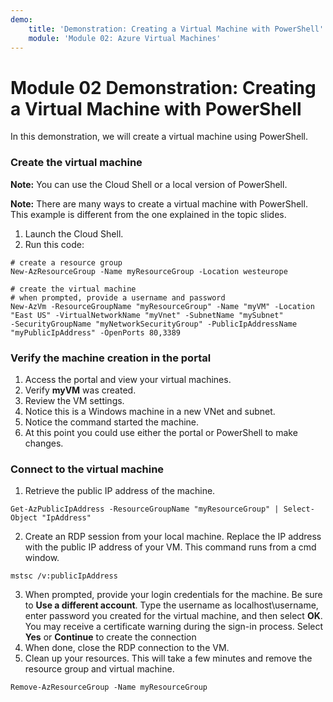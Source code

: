 ```yaml
---
demo:
    title: 'Demonstration: Creating a Virtual Machine with PowerShell'
    module: 'Module 02: Azure Virtual Machines'
---
```


# Module 02 Demonstration: Creating a Virtual Machine with PowerShell 

In this demonstration, we will create a virtual machine using PowerShell.

### Create the virtual machine 

**Note:** You can use the Cloud Shell or a local version of PowerShell.

**Note:** There are many ways to create a virtual machine with PowerShell. This example is different from the one explained in the topic slides.

1.  Launch the Cloud Shell.
2.  Run this code:

```posh
# create a resource group
New-AzResourceGroup -Name myResourceGroup -Location westeurope

# create the virtual machine
# when prompted, provide a username and password
New-AzVm -ResourceGroupName "myResourceGroup" -Name "myVM" -Location "East US" -VirtualNetworkName "myVnet" -SubnetName "mySubnet" 
-SecurityGroupName "myNetworkSecurityGroup" -PublicIpAddressName "myPublicIpAddress" -OpenPorts 80,3389
```

### Verify the machine creation in the portal 

1.  Access the portal and view your virtual machines.
2.  Verify **myVM** was created.
3.  Review the VM settings.
4.  Notice this is a Windows machine in a new VNet and subnet.
5.  Notice the command started the machine.
6.  At this point you could use either the portal or PowerShell to make changes.

### Connect to the virtual machine 

1.  Retrieve the public IP address of the machine.

``` posh
Get-AzPublicIpAddress -ResourceGroupName "myResourceGroup" | Select-Object "IpAddress"
```

2.  Create an RDP session from your local machine. Replace the IP address with the public IP address of your VM. This command runs from a cmd window.

``` posh
mstsc /v:publicIpAddress
```

3.  When prompted, provide your login credentials for the machine. Be sure to **Use a different account**. Type the username as localhost\\username, enter password you created for the virtual machine, and then select **OK**. You may receive a certificate warning during the sign-in process. Select **Yes** or **Contin­ue** to create the connection
4.  When done, close the RDP connection to the VM.
5.  Clean up your resources. This will take a few minutes and remove the resource group and virtual machine.

``` posh
Remove-AzResourceGroup -Name myResourceGroup
```
